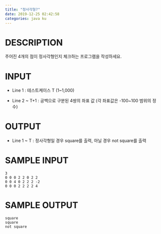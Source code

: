 ```yaml
---
title: "정사각형?"
date: 2019-12-25 02:42:58
categories: java ku
---
```


# DESCRIPTION
주어진 4개의 점이 정사각형인지 체크하는 프로그램을 작성하세요.

# INPUT
* Line 1 : 테스트케이스 T (1~1,000)

* Line 2 ~ T+1 : 공백으로 구분된 4쌍의 좌표 값 (각 좌표값은 -100~100 범위의 정수) 

# OUTPUT
* Line 1 ~ T : 정사각형일 경우 square를 출력, 아닐 경우 not square를 출력

# SAMPLE INPUT
```
3
0 0 0 2 2 0 2 2
0 0 4 0 2 2 2 -2
0 0 0 2 2 2 2 4
```

# SAMPLE OUTPUT
```
square
square
not square
```

<script src="https://gist.github.com/DetegiCE/c93f248477ee616f2324b29c10108d7f.js"></script>

